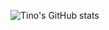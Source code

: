 ![Tino's GitHub stats](https://github-readme-stats.vercel.app/api?username=hoangnguyen17193&show_icons=true&theme=dracula&count_private=true&range=all_time&include_all_commits=true)
